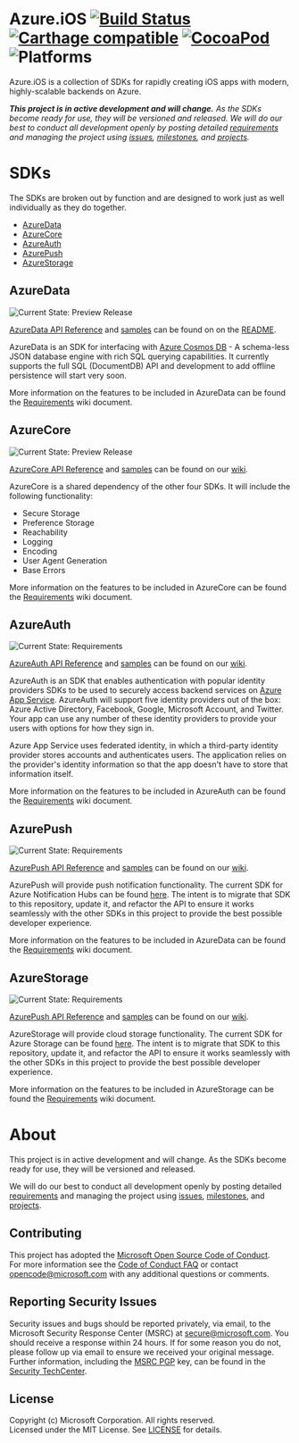 

# Azure.iOS [![Build Status](https://travis-ci.org/Azure/Azure.iOS.svg?branch=master)](https://travis-ci.org/Azure/Azure.iOS) [![Carthage compatible](https://img.shields.io/badge/Carthage-compatible-4BC51D.svg?style=flat)](https://github.com/Carthage/Carthage) [![CocoaPod](https://img.shields.io/cocoapods/v/AzureData.svg)](https://cocoapods.org/pods/AzureData) ![Platforms](https://img.shields.io/cocoapods/p/AzureData.svg)

Azure.iOS is a collection of SDKs for rapidly creating iOS apps with modern, highly-scalable backends on Azure.

_**This project is in active development and will change.** As the SDKs become ready for use, they will be versioned and released. We will do our best to conduct all development openly by posting detailed [requirements](https://github.com/Azure/Azure.iOS/wiki/Requirements) and managing the project using [issues](https://github.com/Azure/Azure.iOS/issues), [milestones](https://github.com/Azure/Azure.iOS/milestones), and [projects](https://github.com/Azure/Azure.iOS/projects)._

# SDKs
The SDKs are broken out by function and are designed to work just as well individually as they do together.
- [AzureData](AzureData)
- [AzureCore](AzureCore)
- [AzureAuth](AzureAuth)
- [AzurePush](AzurePush)
- [AzureStorage](AzureStorage)


## AzureData
![Current State: Preview Release](https://img.shields.io/badge/Current_State-Preview_Release-brightgreen.svg)

[AzureData API Reference](AzureData#usage) and [samples](Example/AzureData%20iOS%20Example) can be found on on the [README](AzureData).

AzureData is an SDK for interfacing with [Azure Cosmos DB](https://docs.microsoft.com/en-us/azure/cosmos-db/sql-api-introduction) - A schema-less JSON database engine with rich SQL querying capabilities. It currently supports the full SQL (DocumentDB) API and development to add offline persistence will start very soon.


More information on the features to be included in AzureData can be found the [Requirements](https://github.com/Azure/Azure.iOS/wiki/Requirements-AzureData) wiki document.


## AzureCore
![Current State: Preview Release](https://img.shields.io/badge/Current_State-Preview_Release-brightgreen.svg)

[AzureCore API Reference](https://github.com/Azure/Azure.iOS/wiki/AzureCore) and [samples](https://github.com/Azure/Azure.iOS/wiki/AzureCore) can be found on our [wiki](https://github.com/Azure/Azure.iOS/wiki).

AzureCore is a shared dependency of the other four SDKs. It will include the following functionality:
- Secure Storage
- Preference Storage
- Reachability
- Logging
- Encoding
- User Agent Generation
- Base Errors

More information on the features to be included in AzureCore can be found the [Requirements](https://github.com/Azure/Azure.iOS/wiki/Requirements-AzureCore) wiki document.


## AzureAuth
![Current State: Requirements](https://img.shields.io/badge/Current_State-Requirements-red.svg)

[AzureAuth API Reference](https://github.com/Azure/Azure.iOS/wiki/AzureAuth) and [samples](https://github.com/Azure/Azure.iOS/wiki/AzureAuth) can be found on our [wiki](https://github.com/Azure/Azure.iOS/wiki).

AzureAuth is an SDK that enables authentication with popular identity providers SDKs to be used to securely access backend services on [Azure App Service](https://docs.microsoft.com/en-us/azure/app-service/app-service-authentication-overview). AzureAuth will support five identity providers out of the box: Azure Active Directory, Facebook, Google, Microsoft Account, and Twitter. Your app can use any number of these identity providers to provide your users with options for how they sign in.

Azure App Service uses federated identity, in which a third-party identity provider stores accounts and authenticates users. The application relies on the provider's identity information so that the app doesn't have to store that information itself. 

More information on the features to be included in AzureAuth can be found the [Requirements](https://github.com/Azure/Azure.iOS/wiki/Requirements-AzureAuth) wiki document.


## AzurePush
![Current State: Requirements](https://img.shields.io/badge/Current_State-Requirements-red.svg)

[AzurePush API Reference](https://github.com/Azure/Azure.iOS/wiki/AzurePush) and [samples](https://github.com/Azure/Azure.iOS/wiki/AzurePush) can be found on our [wiki](https://github.com/Azure/Azure.iOS/wiki).

AzurePush will provide push notification functionality.  The current SDK for Azure Notification Hubs can be found [here](https://github.com/Azure/azure-notificationhubs/tree/master/iOS/WindowsAzureMessaging). The intent is to migrate that SDK to this repository, update it, and refactor the API to ensure it works seamlessly with the other SDKs in this project to provide the best possible developer experience.


More information on the features to be included in AzureData can be found the [Requirements](https://github.com/Azure/Azure.iOS/wiki/Requirements-AzurePush) wiki document.


## AzureStorage
![Current State: Requirements](https://img.shields.io/badge/Current_State-Requirements-red.svg)

[AzurePush API Reference](https://github.com/Azure/Azure.iOS/wiki/AzurePush) and [samples](https://github.com/Azure/Azure.iOS/wiki/AzurePush) can be found on our [wiki](https://github.com/Azure/Azure.iOS/wiki).

AzureStorage will provide cloud storage functionality.  The current SDK for Azure Storage can be found [here](https://github.com/Azure/azure-storage-ios). The intent is to migrate that SDK to this repository, update it, and refactor the API to ensure it works seamlessly with the other SDKs in this project to provide the best possible developer experience.

More information on the features to be included in AzureStorage can be found the [Requirements](https://github.com/Azure/Azure.iOS/wiki/Requirements-AzureStorage) wiki document.


# About
This project is in active development and will change. As the SDKs become ready for use, they will be versioned and released.

We will do our best to conduct all development openly by posting detailed [requirements](https://github.com/Azure/Azure.iOS/wiki/Requirements) and managing the project using [issues](https://github.com/Azure/Azure.iOS/issues), [milestones](https://github.com/Azure/Azure.iOS/milestones), and [projects](https://github.com/Azure/Azure.iOS/projects).

## Contributing
This project has adopted the [Microsoft Open Source Code of Conduct](https://opensource.microsoft.com/codeofconduct/).  
For more information see the [Code of Conduct FAQ](https://opensource.microsoft.com/codeofconduct/faq/) or contact [opencode@microsoft.com](mailto:opencode@microsoft.com) with any additional questions or comments.

## Reporting Security Issues
Security issues and bugs should be reported privately, via email, to the Microsoft Security Response Center (MSRC) at [secure@microsoft.com](mailto:secure@microsoft.com). You should receive a response within 24 hours. If for some reason you do not, please follow up via email to ensure we received your original message. Further information, including the [MSRC PGP](https://technet.microsoft.com/en-us/security/dn606155) key, can be found in the [Security TechCenter](https://technet.microsoft.com/en-us/security/default).

## License
Copyright (c) Microsoft Corporation. All rights reserved.  
Licensed under the MIT License.  See [LICENSE](License) for details.


